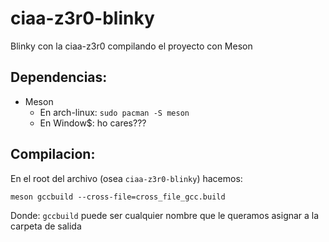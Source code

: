 # ciaa-z3r0-blinky
Blinky con la ciaa-z3r0 compilando el proyecto con Meson

## Dependencias:

 - Meson
   - En arch-linux: `sudo pacman -S meson`
   - En Window$: ho cares???

## Compilacion:

En el root del archivo (osea `ciaa-z3r0-blinky`) hacemos:

`meson gccbuild --cross-file=cross_file_gcc.build`

Donde: `gccbuild` puede ser cualquier nombre que le queramos asignar a la carpeta de salida
